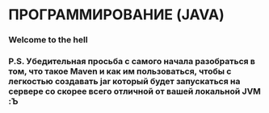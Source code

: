 # ПРОГРАММИРОВАНИЕ (JAVA)

### Welcome to the hell
### P.S. Убедительная просьба с самого начала разобраться в том, что такое Maven и как им пользоваться, чтобы с легкостью создавать jar который будет запускаться на сервере со скорее всего отличной от вашей локальной JVM :Ъ